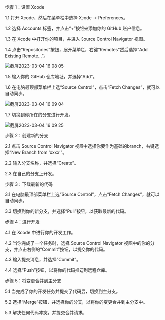 
步骤 1：设置 Xcode

1.1 打开 Xcode，然后在菜单栏中选择 Xcode -> Preferences。

1.2 选择 Accounts 标签，并点击“+”按钮来添加你的 GitHub 账户信息。

1.3 在 Xcode 中打开你的项目，并进入 Source Control Navigator 视图。

1.4 点击“Repositories”按钮，展开菜单栏，右键“Remotes”然后选择“Add Existing Remote...”。

![截屏2023-03-04 16 08 05](https://user-images.githubusercontent.com/74401896/222885576-03ce1669-aefb-4c6b-8e35-3a3be2408155.png)

1.5 输入你的 GitHub 仓库地址，并选择“Add”。

1.6 在电脑最顶部菜单栏上选“Source Control”，点击“Fetch Changes”，就可以自动同步。

![截屏2023-03-04 16 09 04](https://user-images.githubusercontent.com/74401896/222885601-01061c9b-aa1f-4fff-a762-b7bb0f4136c2.png)

1.7 切换到你所在的分支进行开发。

![截屏2023-03-04 16 09 25](https://user-images.githubusercontent.com/74401896/222885635-25f5f87c-3b95-4904-9166-0001b55d2c19.png)

步骤 2：创建新的分支

2.1 点击 Source Control Navigator 视图中选择你要作为基础的branch，右键选择“New Branch from ‘xxxx’”。

2.2 输入分支名称，并选择“Create”。

2.3 在自己的分支上开发。

步骤 3：下载最新的代码

3.1 在电脑最顶部菜单栏上选“Source Control”，点击“Fetch Changes”，就可以自动同步。

3.3 切换到你的新分支，并选择“Pull”按钮，以获取最新的代码。

步骤 4：进行开发

4.1 在 Xcode 中进行你的开发工作。

4.2 当你完成了一个任务时，选择 Source Control Navigator 视图中的你的分支，并点击右侧的“Commit”按钮，以提交你的代码。

4.3 输入提交消息，并选择“Commit”。

4.4 选择“Push”按钮，以将你的代码推送到远程仓库。

步骤 5：将变更合并到主分支

5.1 当完成了你的开发任务并提交了代码后，切换到主分支。

5.2 选择“Merge”按钮，并选择你的分支，以将你的变更合并到主分支中。

5.3 解决任何代码冲突，并提交合并请求。

